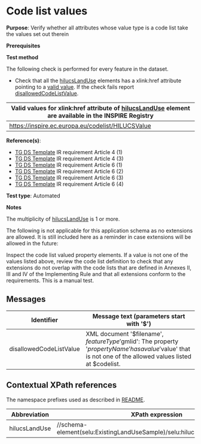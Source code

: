 # Code list values

**Purpose**: Verify whether all attributes whose value type is a code list take the values set out therein

**Prerequisites**

**Test method**

The following check is performed for every feature in the dataset.

* Check that all the [hilucsLandUse](#hilucsLandUse) elements has a xlink:href attribute pointing to a [valid value](#validValue). If the check fails report [disallowedCodeListValue](#disallowedCodeListValue).


| <a name="validValue"></a> Valid values for xlink:href attribute of [hilucsLandUse](#hilucsLandUse) element are available in the INSPIRE Registry| 
| ---- | 
| https://inspire.ec.europa.eu/codelist/HILUCSValue | 

**Reference(s)**: 

* [TG DS Template](./README.md#ref_TG_DS_tmpl) IR requirement Article 4 (1)
* [TG DS Template](./README.md#ref_TG_DS_tmpl) IR requirement Article 4 (3)
* [TG DS Template](./README.md#ref_TG_DS_tmpl) IR requirement Article 6 (1)
* [TG DS Template](./README.md#ref_TG_DS_tmpl) IR requirement Article 6 (2)
* [TG DS Template](./README.md#ref_TG_DS_tmpl) IR requirement Article 6 (3)
* [TG DS Template](./README.md#ref_TG_DS_tmpl) IR requirement Article 6 (4)

**Test type**: Automated

**Notes**

The multiplicity of [hilucsLandUse](#hilucsLandUse) is 1 or more.

The following is not applicable for this application schema as no extensions are allowed. It is still included here as a reminder in case extensions will be allowed in the future:

Inspect the code list valued property elements. If a value is not one of the values listed above, review the code list definition to check that any extensions do not overlap with the code lists that are defined in Annexes II, III and IV of the Implementing Rule and that all extensions conform to the requirements. This is a manual test.

## Messages

Identifier  |  Message text (parameters start with '$')
---------------------------------------------------------- | -------------------------------------------------------------------------
disallowedCodeListValue <a name="disallowedCodeListValue"/>  |  XML document '$filename', $featureType '$gmlid': The property '$propertyName' has a value '$value' that is not one of the allowed values listed at $codelist. 

## Contextual XPath references

The namespace prefixes used as described in [README](./README.md#namespaces).

Abbreviation                                               |  XPath expression  | Multiplicity  | Voidable
---------------------------------------------------------- | -------------------|---------------|-------------------------------------
hilucsLandUse <a name="hilucsLandUse"></a> | //schema-element(selu:ExistingLandUseSample)/selu:hilucsLandUse/@xlink:href | 1..\* | No
